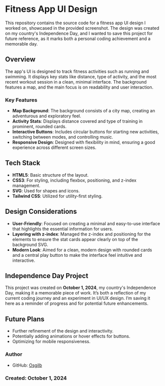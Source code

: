 # Fitness App UI Design

This repository contains the source code for a fitness app UI design I worked on, showcased in the provided screenshot. The design was created on my country's Independence Day, and I wanted to save this project for future reference, as it marks both a personal coding achievement and a memorable day.

## Overview

The app's UI is designed to track fitness activities such as running and swimming. It displays key stats like distance, type of activity, and the most recent workout session in a clean, minimal interface. The background features a map, and the main focus is on readability and user interaction.

### Key Features

- **Map Background**: The background consists of a city map, creating an adventurous and exploratory feel.
- **Activity Stats**: Displays distance covered and type of training in prominent, rounded cards.
- **Interactive Buttons**: Includes circular buttons for starting new activities, switching between modes, and controlling music.
- **Responsive Design**: Designed with flexibility in mind, ensuring a good experience across different screen sizes.

## Tech Stack

- **HTML5**: Basic structure of the layout.
- **CSS3**: For styling, including flexbox, positioning, and z-index management.
- **SVG**: Used for shapes and icons.
- **Tailwind CSS**: Utilized for utility-first styling.

## Design Considerations

- **User-Friendly**: Focused on creating a minimal and easy-to-use interface that highlights the essential information for users.
- **Layering with z-index**: Managed the z-index and positioning for the elements to ensure the stat cards appear clearly on top of the background SVG.
- **Modern Look**: Aimed for a clean, modern design with rounded cards and a central play button to make the interface feel intuitive and interactive.

## Independence Day Project

This project was created on **October 1, 2024**, my country's Independence Day, making it a memorable piece of work. It’s both a reflection of my current coding journey and an experiment in UI/UX design. I’m saving it here as a reminder of progress and for potential future enhancements.

## Future Plans

- Further refinement of the design and interactivity.
- Potentially adding animations or hover effects for buttons.
- Optimizing for mobile responsiveness.

### Author

- GitHub: [Osgilb](https://github.com/osgilb)

### Created: October 1, 2024
